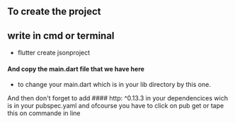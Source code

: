 ## To create the project 
## write in cmd or terminal
- flutter create jsonproject   

#### And copy the main.dart file that we have here
* to change your main.dart which is in your lib directory by this one.


And then don't forget to add ####  http: ^0.13.3 in your dependencices wich is in your pubspec.yaml and ofcourse you have to click on  pub get or tape this on commande in line
